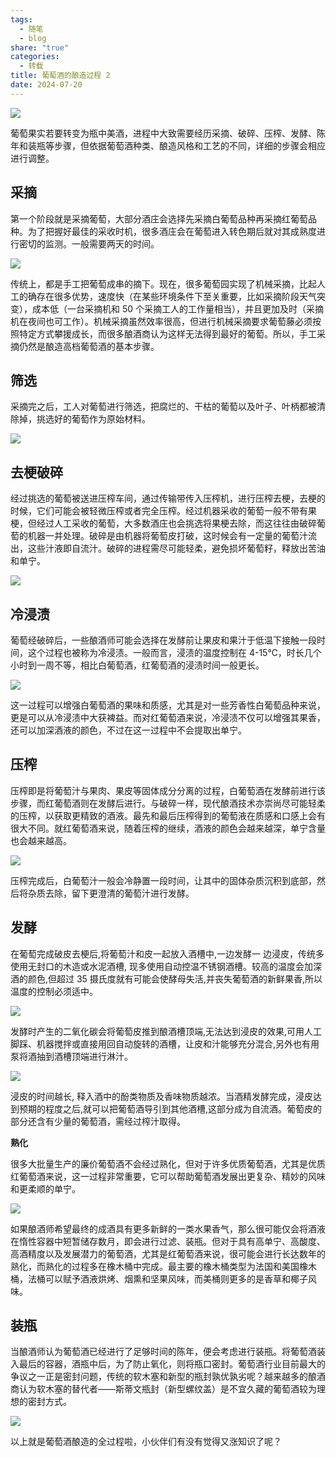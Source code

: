 ```yaml
---
tags:
  - 随笔
  - blog
share: "true"
categories:
  - 转载
title: 葡萄酒的酿造过程 2
date: 2024-07-20
---
```


![](assets/images/Pasted%20image%2020231001085427.png)

葡萄果实若要转变为瓶中美酒，进程中大致需要经历采摘、破碎、压榨、发酵、陈年和装瓶等步骤，但依据葡萄酒种类、酿造风格和工艺的不同，详细的步骤会相应进行调整。

## **采摘**

第一个阶段就是采摘葡萄，大部分酒庄会选择先采摘白葡萄品种再采摘红葡萄品种。为了把握好最佳的采收时机，很多酒庄会在葡萄进入转色期后就对其成熟度进行密切的监测。一般需要两天的时间。

![](assets/images/Pasted%20image%2020231001085721.png)

传统上，都是手工把葡萄成串的摘下。现在，很多葡萄园实现了机械采摘，比起人工的确存在很多优势，速度快（在某些环境条件下至关重要，比如采摘阶段天气突变），成本低（一台采摘机和 50 个采摘工人的工作量相当），并且更加及时（采摘机在夜间也可工作）。机械采摘虽然效率很高，但进行机械采摘要求葡萄藤必须按照特定方式攀援成长，而很多酿酒商认为这样无法得到最好的葡萄。所以，手工采摘仍然是酿造高档葡萄酒的基本步骤。

## 筛选

采摘完之后，工人对葡萄进行筛选，把腐烂的、干枯的葡萄以及叶子、叶柄都被清除掉，挑选好的葡萄作为原始材料。

![](assets/images/Pasted%20image%2020231001085732.png)

## 去梗破碎

经过挑选的葡萄被送进压榨车间，通过传输带传入压榨机，进行压榨去梗，去梗的时候，它们可能会被轻微压榨或者完全压榨。经过机器采收的葡萄一般不带有果梗，但经过人工采收的葡萄，大多数酒庄也会挑选将果梗去除，而这往往由破碎葡萄的机器一并处理。破碎是由机器将葡萄皮打破，这时候会有一定量的葡萄汁流出，这些汁液即自流汁。破碎的进程需尽可能轻柔，避免损坏葡萄籽，释放出苦油和单宁。

![](assets/images/Pasted%20image%2020231001085741.png)

## 冷浸渍

葡萄经破碎后，一些酿酒师可能会选择在发酵前让果皮和果汁于低温下接触一段时间，这个过程也被称为冷浸渍。一般而言，浸渍的温度控制在 4-15℃，时长几个小时到一周不等，相比白葡萄酒，红葡萄酒的浸渍时间一般更长。

![](assets/images/Pasted%20image%2020231001085748.png)

这一过程可以增强白葡萄酒的果味和质感，尤其是对一些芳香性白葡萄品种来说，更是可以从冷浸渍中大获裨益。而对红葡萄酒来说，冷浸渍不仅可以增强其果香，还可以加深酒液的颜色，不过在这一过程中不会提取出单宁。

## 压榨

压榨即是将葡萄汁与果肉、果皮等固体成分分离的过程，白葡萄酒在发酵前进行该步骤，而红葡萄酒则在发酵后进行。与破碎一样，现代酿酒技术亦崇尚尽可能轻柔的压榨，以获取更精致的酒液。最先和最后压榨得到的葡萄液在质感和口感上会有很大不同。就红葡萄酒来说，随着压榨的继续，酒液的颜色会越来越深，单宁含量也会越来越高。

![](assets/images/Pasted%20image%2020231001085757.png)

压榨完成后，白葡萄汁一般会冷静置一段时间，让其中的固体杂质沉积到底部，然后将杂质去除，留下更澄清的葡萄汁进行发酵。

## 发酵

在葡萄完成破皮去梗后,将葡萄汁和皮一起放入酒槽中,一边发酵一 边浸皮，传统多使用无封口的木造或水泥酒槽, 现多使用自动控温不锈钢酒槽。较高的温度会加深酒的颜色,但超过 35 摄氏度就有可能会使酵母失活,并丧失葡萄酒的新鲜果香,所以温度的控制必须适中。

![](assets/images/Pasted%20image%2020231001085805.png)

发酵时产生的二氧化碳会将葡萄皮推到酿酒槽顶端,无法达到浸皮的效果,可用人工脚踩、机器搅拌或直接用回自动旋转的酒槽，让皮和汁能够充分混合,另外也有用泵将酒抽到酒槽顶端进行淋汁。

![](assets/images/Pasted%20image%2020231001085812.png)

浸皮的时间越长, 释入酒中的酚类物质及香味物质越浓。当酒精发酵完成，浸皮达到预期的程度之后,就可以把葡萄酒导引到其他酒槽,这部分成为自流酒。葡萄皮的部分还含有少量的葡萄酒，需经过榨汁取得。

**熟化**

很多大批量生产的廉价葡萄酒不会经过熟化，但对于许多优质葡萄酒，尤其是优质红葡萄酒来说，这一过程非常重要，它可以帮助葡萄酒发展出更复杂、精妙的风味和更柔顺的单宁。

![](assets/images/Pasted%20image%2020231001085819.png)

如果酿酒师希望最终的成酒具有更多新鲜的一类水果香气，那么很可能仅会将酒液在惰性容器中短暂储存数月，即会进行过滤、装瓶。但对于具有高单宁、高酸度、高酒精度以及发展潜力的葡萄酒，尤其是红葡萄酒来说，很可能会进行长达数年的熟化，而熟化的过程多在橡木桶中完成。最主要的橡木桶类型为法国和美国橡木桶，法桶可以赋予酒液烘烤、烟熏和坚果风味，而美桶则更多的是香草和椰子风味。

## 装瓶

当酿酒师认为葡萄酒已经进行了足够时间的陈年，便会考虑进行装瓶。将葡萄酒装入最后的容器，酒瓶中后，为了防止氧化，则将瓶口密封。葡萄酒行业目前最大的争议之一正是密封问题，传统的软木塞和新型的瓶封孰优孰劣呢？越来越多的酿酒商认为软木塞的替代者——斯蒂文瓶封（新型螺纹盖）是不宜久藏的葡萄酒较为理想的密封方式。

![](assets/images/Pasted%20image%2020231001085827.png)

以上就是葡萄酒酿造的全过程啦，小伙伴们有没有觉得又涨知识了呢？
